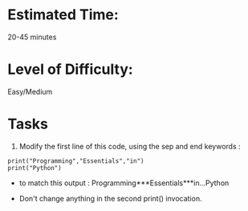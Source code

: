 # Estimated Time:
20-45 minutes

# Level of Difficulty:
Easy/Medium

# Tasks
1. Modify the first line of this code, using the sep and end keywords :
```
print("Programming","Essentials","in")
print("Python")
```
* to match this output :
Programming\*\*\*Essentials\*\*\*in...Python

* Don't change anything in the second print() invocation.
 

